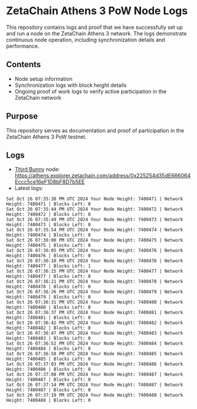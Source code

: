 # ZetaChain Athens 3 PoW Node Logs
This repository contains logs and proof that we have successfully set up and run a node on the ZetaChain Athens 3 network. The logs demonstrate continuous node operation, including synchronization details and performance.

## Contents
- Node setup information
- Synchronization logs with block height details
- Ongoing proof of work logs to verify active participation in the ZetaChain network

## Purpose
This repository serves as documentation and proof of participation in the ZetaChain Athens 3 PoW testnet.

## Logs

- [Third Bunny](https://thirdbunny.xyz/) node: https://athens.explorer.zetachain.com/address/0x225254d35dE666064Eccc5ce16eF1D8bF8D7b5EE
- Latest logs:
```
Sat Oct 26 07:35:38 PM UTC 2024 Your Node Height: 7400471 | Network Height: 7400471 | Blocks Left: 0
Sat Oct 26 07:35:44 PM UTC 2024 Your Node Height: 7400472 | Network Height: 7400472 | Blocks Left: 0
Sat Oct 26 07:35:49 PM UTC 2024 Your Node Height: 7400473 | Network Height: 7400473 | Blocks Left: 0
Sat Oct 26 07:35:54 PM UTC 2024 Your Node Height: 7400474 | Network Height: 7400474 | Blocks Left: 0
Sat Oct 26 07:36:00 PM UTC 2024 Your Node Height: 7400475 | Network Height: 7400475 | Blocks Left: 0
Sat Oct 26 07:36:05 PM UTC 2024 Your Node Height: 7400476 | Network Height: 7400476 | Blocks Left: 0
Sat Oct 26 07:36:10 PM UTC 2024 Your Node Height: 7400476 | Network Height: 7400477 | Blocks Left: 1
Sat Oct 26 07:36:15 PM UTC 2024 Your Node Height: 7400477 | Network Height: 7400477 | Blocks Left: 0
Sat Oct 26 07:36:21 PM UTC 2024 Your Node Height: 7400478 | Network Height: 7400478 | Blocks Left: 0
Sat Oct 26 07:36:26 PM UTC 2024 Your Node Height: 7400479 | Network Height: 7400479 | Blocks Left: 0
Sat Oct 26 07:36:31 PM UTC 2024 Your Node Height: 7400480 | Network Height: 7400480 | Blocks Left: 0
Sat Oct 26 07:36:37 PM UTC 2024 Your Node Height: 7400481 | Network Height: 7400481 | Blocks Left: 0
Sat Oct 26 07:36:42 PM UTC 2024 Your Node Height: 7400482 | Network Height: 7400482 | Blocks Left: 0
Sat Oct 26 07:36:47 PM UTC 2024 Your Node Height: 7400483 | Network Height: 7400483 | Blocks Left: 0
Sat Oct 26 07:36:52 PM UTC 2024 Your Node Height: 7400484 | Network Height: 7400484 | Blocks Left: 0
Sat Oct 26 07:36:58 PM UTC 2024 Your Node Height: 7400485 | Network Height: 7400485 | Blocks Left: 0
Sat Oct 26 07:37:03 PM UTC 2024 Your Node Height: 7400486 | Network Height: 7400486 | Blocks Left: 0
Sat Oct 26 07:37:08 PM UTC 2024 Your Node Height: 7400487 | Network Height: 7400487 | Blocks Left: 0
Sat Oct 26 07:37:14 PM UTC 2024 Your Node Height: 7400487 | Network Height: 7400487 | Blocks Left: 0
Sat Oct 26 07:37:19 PM UTC 2024 Your Node Height: 7400488 | Network Height: 7400488 | Blocks Left: 0
```
